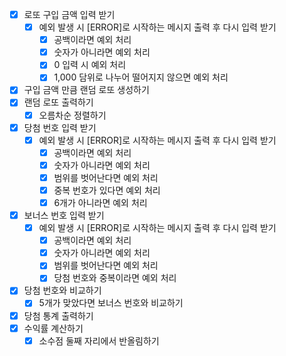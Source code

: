 - [x] 로또 구입 금액 입력 받기
  - [x] 예외 발생 시 [ERROR]로 시작하는 메시지 출력 후 다시 입력 받기 
    - [x] 공백이라면 예외 처리
    - [x] 숫자가 아니라면 예외 처리
    - [x] 0 입력 시 예외 처리
    - [x] 1,000 담위로 나누어 떨어지지 않으면 예외 처리
- [x] 구입 금액 만큼 랜덤 로또 생성하기
- [x] 랜덤 로또 출력하기
  - [x] 오름차순 정렬하기
- [x] 당첨 번호 입력 받기
  - [x] 예외 발생 시 [ERROR]로 시작하는 메시지 출력 후 다시 입력 받기
    - [x] 공백이라면 예외 처리 
    - [x] 숫자가 아니라면 예외 처리
    - [x] 범위를 벗어난다면 예외 처리
    - [x] 중복 번호가 있다면 예외 처리
    - [x] 6개가 아니라면 예외 처리
- [x] 보너스 번호 입력 받기
  - [x] 예외 발생 시 [ERROR]로 시작하는 메시지 출력 후 다시 입력 받기
    - [x] 공백이라면 예외 처리
    - [x] 숫자가 아니라면 예외 처리
    - [x] 범위를 벗어난다면 예외 처리
    - [x] 당첨 번호와 중복이라면 예외 처리
- [x] 당첨 번호와 비교하기
  - [x] 5개가 맞았다면 보너스 번호와 비교하기
- [x] 당첨 통계 출력하기
- [x] 수익률 계산하기
  - [x] 소수점 둘째 자리에서 반올림하기
